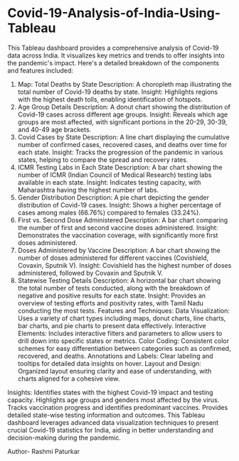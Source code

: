 # Covid-19-Analysis-of-India-Using-Tableau
This Tableau dashboard provides a comprehensive analysis of Covid-19 data across India. It visualizes key metrics and trends to offer insights into the pandemic's impact. 
Here's a detailed breakdown of the components and features included:

1. Map: Total Deaths by State
Description: A choropleth map illustrating the total number of Covid-19 deaths by state.
Insight: Highlights regions with the highest death tolls, enabling identification of hotspots.
2. Age Group Details
Description: A donut chart showing the distribution of Covid-19 cases across different age groups.
Insight: Reveals which age groups are most affected, with significant portions in the 20-29, 30-39, and 40-49 age brackets.
3. Covid Cases by State
Description: A line chart displaying the cumulative number of confirmed cases, recovered cases, and deaths over time for each state.
Insight: Tracks the progression of the pandemic in various states, helping to compare the spread and recovery rates.
4. ICMR Testing Labs in Each State
Description: A bar chart showing the number of ICMR (Indian Council of Medical Research) testing labs available in each state.
Insight: Indicates testing capacity, with Maharashtra having the highest number of labs.
5. Gender Distribution
Description: A pie chart depicting the gender distribution of Covid-19 cases.
Insight: Shows a higher percentage of cases among males (66.76%) compared to females (33.24%).
6. First vs. Second Dose Administered
Description: A bar chart comparing the number of first and second vaccine doses administered.
Insight: Demonstrates the vaccination coverage, with significantly more first doses administered.
7. Doses Administered by Vaccine
Description: A bar chart showing the number of doses administered for different vaccines (Covishield, Covaxin, Sputnik V).
Insight: Covishield has the highest number of doses administered, followed by Covaxin and Sputnik V.
8. Statewise Testing Details
Description: A horizontal bar chart showing the total number of tests conducted, along with the breakdown of negative and positive results for each state.
Insight: Provides an overview of testing efforts and positivity rates, with Tamil Nadu conducting the most tests.
Features and Techniques:
Data Visualization: Uses a variety of chart types including maps, donut charts, line charts, bar charts, and pie charts to present data effectively.
Interactive Elements: Includes interactive filters and parameters to allow users to drill down into specific states or metrics.
Color Coding: Consistent color schemes for easy differentiation between categories such as confirmed, recovered, and deaths.
Annotations and Labels: Clear labeling and tooltips for detailed data insights on hover.
Layout and Design: Organized layout ensuring clarity and ease of understanding, with charts aligned for a cohesive view.

Insights:
Identifies states with the highest Covid-19 impact and testing capacity.
Highlights age groups and genders most affected by the virus.
Tracks vaccination progress and identifies predominant vaccines.
Provides detailed state-wise testing information and outcomes.
This Tableau dashboard leverages advanced data visualization techniques to present crucial Covid-19 statistics for India, aiding in better understanding and decision-making during the pandemic.

Author- Rashmi Paturkar
